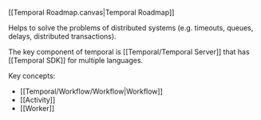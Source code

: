 [[Temporal Roadmap.canvas|Temporal Roadmap]]

Helps to solve the problems of distributed systems (e.g. timeouts, queues, delays, distributed transactions).

The key component of temporal is [[Temporal/Temporal Server]] that has [[Temporal SDK]] for multiple languages.

Key concepts:
- [[Temporal/Workflow/Workflow|Workflow]]
- [[Activity]]
- [[Worker]]
